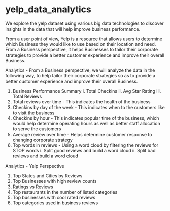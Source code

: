 # yelp_data_analytics
We explore the yelp dataset using various big data technologies to discover insights in the data that will help improve business performance.

From a user point of view, Yelp is a resource that allows users to determine which Business they would like to use based on their location and need. From a Business perspective, it helps Businesses to tailor their corporate strategies to provide a better customer experience and improve their overall Business.

Analytics - From a Business perspective, we will analyze the data in the following way, to help tailor their corporate strategies so as to provide a better customer experience and improve their overall Business.
  1. Business Performance Summary
    i. Total Checkins
    ii. Avg Star Rating
    iii. Total Reviews
  2. Total reviews over time - This indicates the health of the business 
  3. Checkins by day of the week - This indicates when to the customers like to visit the business
  4. Checkins by hour - This indicates popular time of the business, which would help determine operating hours as well as better staff allocation to serve the customers
  5. Average review over time - Helps determine customer response to changing corporate strategy
  6. Top words in reviews - Using a word cloud by filtering the reviews for STOP words
   i. Split good reviews and build a word cloud
   ii. Split bad reviews and build a word cloud
  
  Analytics - Yelp Perspective
  1. Top States and Cities by Reviews
  2. Top Businesses with high review counts
  3. Ratings vs Reviews
  4. Top restaurants in the number of listed categories
  5. Top businesses with cool rated reviews
  6. Top categories used in business reviews
